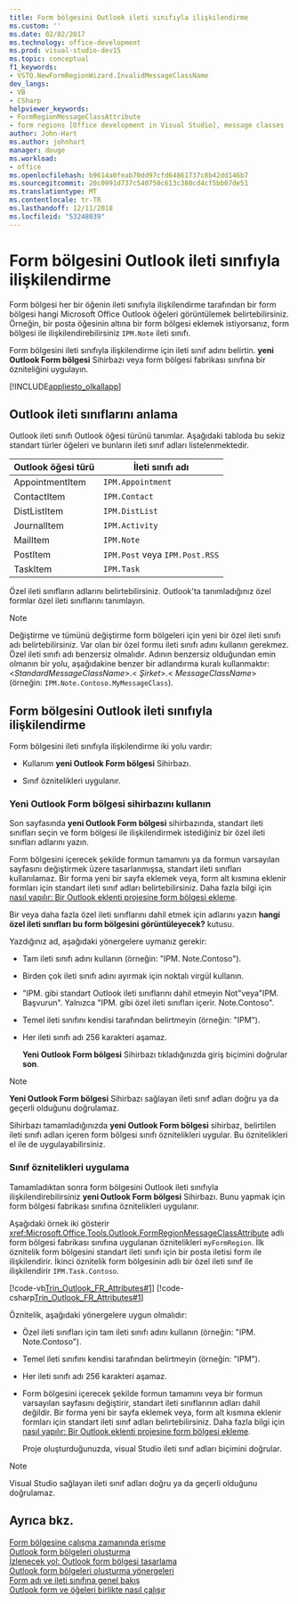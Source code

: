 ```yaml
---
title: Form bölgesini Outlook ileti sınıfıyla ilişkilendirme
ms.custom: ''
ms.date: 02/02/2017
ms.technology: office-development
ms.prod: visual-studio-dev15
ms.topic: conceptual
f1_keywords:
- VSTO.NewFormRegionWizard.InvalidMessageClassName
dev_langs:
- VB
- CSharp
helpviewer_keywords:
- FormRegionMessageClassAttribute
- form regions [Office development in Visual Studio], message classes
author: John-Hart
ms.author: johnhart
manager: douge
ms.workload:
- office
ms.openlocfilehash: b9614a0feab70dd97cfd64861737c8b42dd146b7
ms.sourcegitcommit: 20c0991d737c540750c613c380cd4cf5bb07de51
ms.translationtype: MT
ms.contentlocale: tr-TR
ms.lasthandoff: 12/11/2018
ms.locfileid: "53248039"
---
```

# <a name="associate-a-form-region-with-an-outlook-message-class"></a>Form bölgesini Outlook ileti sınıfıyla ilişkilendirme
  Form bölgesi her bir öğenin ileti sınıfıyla ilişkilendirme tarafından bir form bölgesi hangi Microsoft Office Outlook öğeleri görüntülemek belirtebilirsiniz. Örneğin, bir posta öğesinin altına bir form bölgesi eklemek istiyorsanız, form bölgesi ile ilişkilendirebilirsiniz `IPM.Note` ileti sınıfı.  
  
 Form bölgesini ileti sınıfıyla ilişkilendirme için ileti sınıf adını belirtin. **yeni Outlook Form bölgesi** Sihirbazı veya form bölgesi fabrikası sınıfına bir özniteliğini uygulayın.  
  
 [!INCLUDE[appliesto_olkallapp](../vsto/includes/appliesto-olkallapp-md.md)]  
  
## <a name="understand-outlook-message-classes"></a>Outlook ileti sınıflarını anlama  
 Outlook ileti sınıfı Outlook öğesi türünü tanımlar. Aşağıdaki tabloda bu sekiz standart türler öğeleri ve bunların ileti sınıf adları listelenmektedir.  
  
|Outlook öğesi türü|İleti sınıfı adı|  
|-----------------------|------------------------|  
|AppointmentItem|`IPM.Appointment`|  
|ContactItem|`IPM.Contact`|  
|DistListItem|`IPM.DistList`|  
|JournalItem|`IPM.Activity`|  
|MailItem|`IPM.Note`|  
|PostItem|`IPM.Post` veya `IPM.Post.RSS`|  
|TaskItem|`IPM.Task`|  
  
 Özel ileti sınıfların adlarını belirtebilirsiniz. Outlook'ta tanımladığınız özel formlar özel ileti sınıflarını tanımlayın.  
  
> [!NOTE]  
>  Değiştirme ve tümünü değiştirme form bölgeleri için yeni bir özel ileti sınıfı adı belirtebilirsiniz. Var olan bir özel formu ileti sınıfı adını kullanın gerekmez. Özel ileti sınıfı adı benzersiz olmalıdır. Adının benzersiz olduğundan emin olmanın bir yolu, aşağıdakine benzer bir adlandırma kuralı kullanmaktır: \<*StandardMessageClassName*>.\< *Şirket*>.\< *MessageClassName*> (örneğin: `IPM.Note.Contoso.MyMessageClass`).  
  
## <a name="associate-a-form-region-with-an-outlook-message-class"></a>Form bölgesini Outlook ileti sınıfıyla ilişkilendirme  
 Form bölgesini ileti sınıfıyla ilişkilendirme iki yolu vardır:  
  
-   Kullanım **yeni Outlook Form bölgesi** Sihirbazı.  
  
-   Sınıf öznitelikleri uygulanır.  
  
### <a name="use-the-new-outlook-form-region-wizard"></a>Yeni Outlook Form bölgesi sihirbazını kullanın  
 Son sayfasında **yeni Outlook Form bölgesi** sihirbazında, standart ileti sınıfları seçin ve form bölgesi ile ilişkilendirmek istediğiniz bir özel ileti sınıfları adlarını yazın.  
  
 Form bölgesini içerecek şekilde formun tamamını ya da formun varsayılan sayfasını değiştirmek üzere tasarlanmışsa, standart ileti sınıfları kullanılamaz. Bir forma yeni bir sayfa eklemek veya, form alt kısmına eklenir formları için standart ileti sınıf adları belirtebilirsiniz. Daha fazla bilgi için [nasıl yapılır: Bir Outlook eklenti projesine form bölgesi ekleme](../vsto/how-to-add-a-form-region-to-an-outlook-add-in-project.md).  
  
 Bir veya daha fazla özel ileti sınıflarını dahil etmek için adlarını yazın **hangi özel ileti sınıfları bu form bölgesini görüntüleyecek?** kutusu.  
  
 Yazdığınız ad, aşağıdaki yönergelere uymanız gerekir:  
  
- Tam ileti sınıfı adını kullanın (örneğin: "IPM. Note.Contoso").  
  
- Birden çok ileti sınıfı adını ayırmak için noktalı virgül kullanın.  
  
- "IPM. gibi standart Outlook ileti sınıflarını dahil etmeyin Not"veya"IPM. Başvurun". Yalnızca "IPM. gibi özel ileti sınıfları içerir. Note.Contoso".  
  
- Temel ileti sınıfını kendisi tarafından belirtmeyin (örneğin: "IPM").  
  
- Her ileti sınıfı adı 256 karakteri aşamaz.  
  
  **Yeni Outlook Form bölgesi** Sihirbazı tıkladığınızda giriş biçimini doğrular **son**.  
  
> [!NOTE]  
>  **Yeni Outlook Form bölgesi** Sihirbazı sağlayan ileti sınıf adları doğru ya da geçerli olduğunu doğrulamaz.  
  
 Sihirbazı tamamladığınızda **yeni Outlook Form bölgesi** sihirbaz, belirtilen ileti sınıfı adları içeren form bölgesi sınıfı öznitelikleri uygular. Bu öznitelikleri el ile de uygulayabilirsiniz.  
  
### <a name="apply-class-attributes"></a>Sınıf öznitelikleri uygulama  
 Tamamladıktan sonra form bölgesini Outlook ileti sınıfıyla ilişkilendirebilirsiniz **yeni Outlook Form bölgesi** Sihirbazı. Bunu yapmak için form bölgesi fabrikası sınıfına öznitelikleri uygulanır.  
  
 Aşağıdaki örnek iki gösterir <xref:Microsoft.Office.Tools.Outlook.FormRegionMessageClassAttribute> adlı form bölgesi fabrikası sınıfına uygulanan öznitelikleri `myFormRegion`. İlk öznitelik form bölgesini standart ileti sınıfı için bir posta iletisi form ile ilişkilendirir. İkinci öznitelik form bölgesinin adlı bir özel ileti sınıf ile ilişkilendirir `IPM.Task.Contoso`.  
  
 [!code-vb[Trin_Outlook_FR_Attributes#1](../vsto/codesnippet/VisualBasic/Trin_Outlook_FR_Attributes/FormRegion1.vb#1)]
 [!code-csharp[Trin_Outlook_FR_Attributes#1](../vsto/codesnippet/CSharp/Trin_Outlook_FR_Attributes/FormRegion1.cs#1)]  
  
 Öznitelik, aşağıdaki yönergelere uygun olmalıdır:  
  
- Özel ileti sınıfları için tam ileti sınıfı adını kullanın (örneğin: "IPM. Note.Contoso").  
  
- Temel ileti sınıfını kendisi tarafından belirtmeyin (örneğin: "IPM").  
  
- Her ileti sınıfı adı 256 karakteri aşamaz.  
  
- Form bölgesini içerecek şekilde formun tamamını veya bir formun varsayılan sayfasını değiştirir, standart ileti sınıflarının adları dahil değildir. Bir forma yeni bir sayfa eklemek veya, form alt kısmına eklenir formları için standart ileti sınıf adları belirtebilirsiniz. Daha fazla bilgi için [nasıl yapılır: Bir Outlook eklenti projesine form bölgesi ekleme](../vsto/how-to-add-a-form-region-to-an-outlook-add-in-project.md).  
  
  Proje oluşturduğunuzda, visual Studio ileti sınıf adları biçimini doğrular.  
  
> [!NOTE]  
>  Visual Studio sağlayan ileti sınıf adları doğru ya da geçerli olduğunu doğrulamaz.  
  
## <a name="see-also"></a>Ayrıca bkz.  
 [Form bölgesine çalışma zamanında erişme](../vsto/accessing-a-form-region-at-run-time.md)   
 [Outlook form bölgeleri oluşturma](../vsto/creating-outlook-form-regions.md)   
 [İzlenecek yol: Outlook form bölgesi tasarlama](../vsto/walkthrough-designing-an-outlook-form-region.md)   
 [Outlook form bölgeleri oluşturma yönergeleri](../vsto/guidelines-for-creating-outlook-form-regions.md)   
 [Form adı ve ileti sınıfına genel bakış](/office/vba/outlook/Concepts/Forms/form-name-and-message-class-overview)   
 [Outlook form ve öğeleri birlikte nasıl çalışır](/office/vba/outlook/Concepts/Forms/how-outlook-forms-and-items-work-together)  
  
  